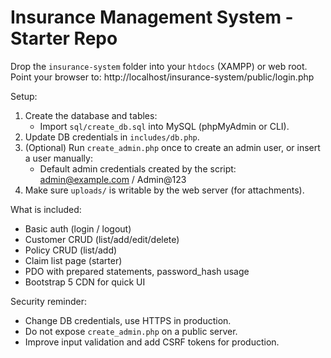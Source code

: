 Insurance Management System - Starter Repo
==========================================

Drop the `insurance-system` folder into your `htdocs` (XAMPP) or web root.
Point your browser to: http://localhost/insurance-system/public/login.php

Setup:
1. Create the database and tables:
   - Import `sql/create_db.sql` into MySQL (phpMyAdmin or CLI).
2. Update DB credentials in `includes/db.php`.
3. (Optional) Run `create_admin.php` once to create an admin user, or insert a user manually:
   - Default admin credentials created by the script: admin@example.com / Admin@123
4. Make sure `uploads/` is writable by the web server (for attachments).

What is included:
- Basic auth (login / logout)
- Customer CRUD (list/add/edit/delete)
- Policy CRUD (list/add)
- Claim list page (starter)
- PDO with prepared statements, password_hash usage
- Bootstrap 5 CDN for quick UI

Security reminder:
- Change DB credentials, use HTTPS in production.
- Do not expose `create_admin.php` on a public server.
- Improve input validation and add CSRF tokens for production.
